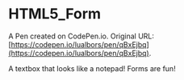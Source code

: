 # HTML5_Form

A Pen created on CodePen.io. Original URL: [https://codepen.io/lualbors/pen/qBxEjbq](https://codepen.io/lualbors/pen/qBxEjbq).

A textbox that looks like a notepad! Forms are fun!
